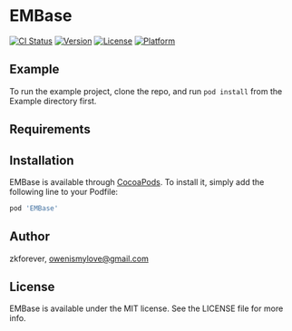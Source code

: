 # EMBase

[![CI Status](https://img.shields.io/travis/zhongkeng/EMBase.svg?style=flat)](https://travis-ci.org/zhongkeng/EMBase)
[![Version](https://img.shields.io/cocoapods/v/EMBase.svg?style=flat)](https://cocoapods.org/pods/EMBase)
[![License](https://img.shields.io/cocoapods/l/EMBase.svg?style=flat)](https://cocoapods.org/pods/EMBase)
[![Platform](https://img.shields.io/cocoapods/p/EMBase.svg?style=flat)](https://cocoapods.org/pods/EMBase)

## Example

To run the example project, clone the repo, and run `pod install` from the Example directory first.

## Requirements

## Installation

EMBase is available through [CocoaPods](https://cocoapods.org). To install
it, simply add the following line to your Podfile:

```ruby
pod 'EMBase'
```

## Author

zkforever, owenismylove@gmail.com

## License

EMBase is available under the MIT license. See the LICENSE file for more info.

